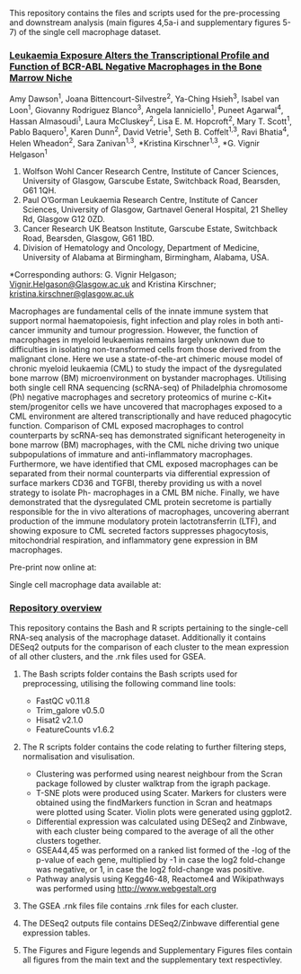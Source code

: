 This repository contains the files and scripts used for the pre-processing and downstream analysis (main figures 4,5a-i and supplementary figures 5-7) of the single cell macrophage dataset.  

### <ins> Leukaemia Exposure Alters the Transcriptional Profile and Function of BCR-ABL Negative Macrophages in the Bone Marrow Niche </ins>

Amy Dawson<sup>1</sup>, Joana Bittencourt-Silvestre<sup>2</sup>, Ya-Ching Hsieh<sup>3</sup>, Isabel van Loon<sup>1</sup>,
Giovanny Rodriguez Blanco<sup>3</sup>, Angela Ianniciello<sup>1</sup>, Puneet Agarwal<sup>4</sup>, Hassan
Almasoudi<sup>1</sup>, Laura McCluskey<sup>2</sup>, Lisa E. M. Hopcroft<sup>2</sup>, Mary T. Scott<sup>1</sup>, Pablo
Baquero<sup>1</sup>, Karen Dunn<sup>2</sup>, David Vetrie<sup>1</sup>, Seth B. Coffelt<sup>1,3</sup>, Ravi Bhatia<sup>4</sup>, Helen
Wheadon<sup>2</sup>, Sara Zanivan<sup>1,3</sup>, *Kristina Kirschner<sup>1,3</sup>, *G. Vignir Helgason<sup>1</sup>

1. Wolfson Wohl Cancer Research Centre, Institute of Cancer Sciences, University of
Glasgow, Garscube Estate, Switchback Road, Bearsden, G61 1QH. 
2. Paul O’Gorman Leukaemia Research Centre, Institute of Cancer Sciences, University of Glasgow,
Gartnavel General Hospital, 21 Shelley Rd, Glasgow G12 0ZD. 
3. Cancer Research UK Beatson Institute, Garscube Estate, Switchback Road, Bearsden, Glasgow, G61 1BD.
4. Division of Hematology and Oncology, Department of Medicine, University of
Alabama at Birmingham, Birmingham, Alabama, USA.

*Corresponding authors: G. Vignir Helgason; Vignir.Helgason@Glasgow.ac.uk and
Kristina Kirschner; kristina.kirschner@glasgow.ac.uk

Macrophages are fundamental cells of the innate immune system that support normal
haematopoiesis, fight infection and play roles in both anti-cancer immunity and tumour
progression. However, the function of macrophages in myeloid leukaemias remains
largely unknown due to difficulties in isolating non-transformed cells from those
derived from the malignant clone. Here we use a state-of-the-art chimeric mouse
model of chronic myeloid leukaemia (CML) to study the impact of the dysregulated
bone marrow (BM) microenvironment on bystander macrophages. Utilising both single
cell RNA sequencing (scRNA-seq) of Philadelphia chromosome (Ph) negative
macrophages and secretory proteomics of murine c-Kit+ stem/progenitor cells we have
uncovered that macrophages exposed to a CML environment are altered
transcriptionally and have reduced phagocytic function. Comparison of CML exposed
macrophages to control counterparts by scRNA-seq has demonstrated significant
heterogeneity in bone marrow (BM) macrophages, with the CML niche driving two
unique subpopulations of immature and anti-inflammatory macrophages. Furthermore,
we have identified that CML exposed macrophages can be separated from their
normal counterparts via differential expression of surface markers CD36 and TGFBI,
thereby providing us with a novel strategy to isolate Ph- macrophages in a CML BM
niche. Finally, we have demonstrated that the dysregulated CML protein secretome is
partially responsible for the in vivo alterations of macrophages, uncovering aberrant
production of the immune modulatory protein lactotransferrin (LTF), and showing
exposure to CML secreted factors suppresses phagocytosis, mitochondrial respiration,
and inflammatory gene expression in BM macrophages.

Pre-print now online at:

Single cell macrophage data available at:

### <ins> Repository overview

This repository contains the Bash and R scripts pertaining to the single-cell RNA-seq analysis of the macrophage dataset. Additionally it contains DESeq2 outputs for the comparison of each cluster to the mean expression of all other clusters, and the .rnk files used for GSEA.

1. The Bash scripts folder contains the Bash scripts used for preprocessing, utilising the following command line tools:
    - FastQC v0.11.8 
    - Trim_galore v0.5.0
    - Hisat2 v2.1.0
    - FeatureCounts v1.6.2
 
2. The R scripts folder contains the code relating to further filtering steps, normalisation and visulisation.
    - Clustering was performed using nearest neighbour from the Scran package followed by cluster walktrap from the igraph package.
    - T-SNE plots were produced using Scater. Markers for clusters were obtained using the findMarkers function in Scran and heatmaps were plotted using Scater. Violin       plots were generated using ggplot2.
    - Differential expression was calculated using DESeq2 and Zinbwave, with each cluster being compared to the average of all the other clusters together.
    - GSEA44,45 was performed on a ranked list formed of the -log of the p-value of each gene, multiplied by -1 in case the log2 fold-change was negative, or 1, in           case the log2 fold-change was positive.
    - Pathway analysis using Kegg46-48, Reactome4 and Wikipathways was performed using http://www.webgestalt.org
  
  3. The GSEA .rnk files file contains .rnk files for each cluster.
  4. The DESeq2 outputs file contains DESeq2/Zinbwave differential gene expression tables.
  5. The Figures and Figure legends and Supplementary Figures files contain all figures from the main text and the supplementary text respectivley.
 
